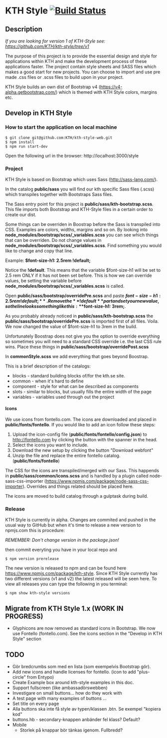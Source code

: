 KTH Style [![Build Status](https://travis-ci.org/KTH/kth-style.svg?branch=master)](https://travis-ci.org/KTH/kth-style-web)
========

## Description

*If you are looking for version 1 of KTH-Style see: https://github.com/KTH/kth-style/tree/v1*

The purpose of this project is to provide the essential design and style for applications within KTH and make the development process of these applications faster. The project contain style sheets and SASS files which makes a good start for new projects. You can choose to import and use pre made .css files or .scss files to build upon in your project.

KTH Style builds an own dist of Bootstrap v4 (https://v4-alpha.getbootstrap.com/) which is themed with KTH Style colors, margins etc.

## Develop in KTH Style

### How to start the application on local machine
```
$ git clone git@github.com:KTH/kth-style-web.git
$ npm install
$ npm run start-dev
```
Open the following url in the browser: http://localhost:3000/style

### Project 

KTH Style is based on Bootstrap which uses Sass (http://sass-lang.com/).

In the catalog **public/sass** you will find our kth specific Sass files (.scss) which transpiles together with Bootstraps Sass files.

The Sass entry point for this project is **public/sass/kth-bootstrap.scss**. This file imports both Bootstrap and KTH-Style files in a certain order to create our dist.

Some things can be overriden in Boostrap before the Sass is transpiled into CSS. Examples are colors, widths, margins and so on. By looking into **node_modules/bootstrap/scss/_variables.scss** you can see which things that can be overriden. Do not change values in **node_modules/bootstrap/scss/_variables.scss**. Find something you would like to change and copy that line.

Example: **$font-size-h1: 2.5rem !default;**

Notice the **!default**. This means that the variable $font-size-h1 will be set to 2.5 rem ONLY if it has not been set before. This is how we can override values, be setting the variable before **node_modules/bootstrap/scss/_variables.scss** is called. 

Open **public/sass/bootstrap/overridePre.scss** and paste **$font-size-h1: 2.5rem !default;**. Remove the **!default** part and set your new value, so the line looks something like this: **$font-size-h1: 3rem;**.

As you probably already noticed in **public/sass/kth-bootstrap.scss** the **public/sass/bootstrap/overridePre.scss** is imported first of all files. Voila. We now changed the value of $font-size-h1 to 3rem in the build.

Unfortunately Boostrap does not give you the option to override everything so sometimes you will need to a standard CSS override i.e. the last CSS rule wins. Place these things in **public/sass/bootstrap/overridePost.scss**

In **commonStyle.scss** we add everything that goes beyond Boostrap. 

This is a brief description of the catalogs:

- blocks - standard building blocks of/for the kth.se site.
- common - when it's hard to define
- component - style for what can be described as components
- slots - similar to blocks, but usually fills the entire width of the page
- variables - variables used through out the project

#### Icons
We use icons from fontello.com. The icons are downloaded and placed in **public/fonts/fontello**. 
If you would like to add an icon follow these steps:
1. Upload the icon-config file (**public/fonts/fontello/config.json**) to http://fontello.com by clicking the button with the spanner in the head.
2. Select the icons you want to include. 
3. Download the new setup by clicking the button "Download webfont"
4. Unzip the file and replace the entire fontello catalog. (**public/fonts/fontello**)

The CSS for the icons are transpiled/merged with our Sass. This happends in **public/sass/common/icons.scss** and is handled by a plugin called node-sass-css-importer (https://www.npmjs.com/package/node-sass-css-importer). Overrides and things related should be placed here.

The icons are moved to build catalog through a gulptask during build.   

### Release
KTH Style is currently in alpha. Changes are commited and pushed in the usual way to GitHub but when it's time to release a new version to npmjs.com this is procedure:  

*REMEMBER: Don't change version in the package.json!*

then commit everyting you have in your local repo and 

```
$ npm version prerelease
```

The new version is released to npm and can be found here https://www.npmjs.com/package/kth-style. Since KTH Style currently has two different versions (v1 and v2) the latest released will be seen here. To view all releases you can type the following in you terminal: 

```
$ npm show kth-style versions
```

## Migrate from KTH Style 1.x (WORK IN PROGRESS)
 - Glyphicons are now removed as standard icons in Bootstrap. We now use Fontello (fontello.com). See the icons section in the "Develop in KTH Style" section

## TODO
- Gör bredcrumbs som med en lista (som exempelvis Bootstrap gör).
- Add new icons and handle licenses for fontello. (icon to add "plus-circle" from Entypo)
- Create Example box around kth-style examples in this doc.
- Support fullscreen (like ambassadörswebben)
- Investigare on small buttons... how do they work with <buttons>
- A test page with many examples of buttons ...
- Set title on every page 
- Alla buttons ska inte få style av typen/klassen .btn. Se exempel "kopiera kod"
- buttons.hb - secondary-knappen anbänder fel klass? Default?
- Mobile
  - Storlek på knappar bör tänkas igenom. Fullbredd?

